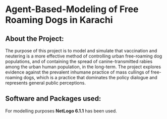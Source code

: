 Agent-Based-Modeling of Free Roaming Dogs in Karachi
=============

## About the Project:

The purpose of this project is to model and simulate that vaccination and neutering is a more effective method of controlling urban free-roaming dog populations, and of containing the spread of canine-transmitted rabies among the urban human population, in the long-term. The project explores evidence against the prevalent inhumane practice of mass cullings of free-roaming dogs, which is a practice that dominates the policy dialogue and represents general public perceptions.

## Software and Packages used:
For modelling purposes **NetLogo 6.1.1** has been used.

